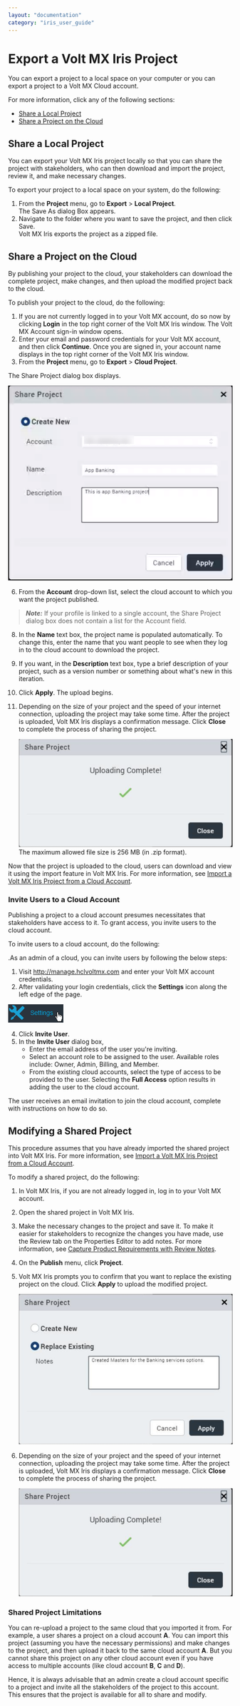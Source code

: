 ```yaml
---
layout: "documentation"
category: "iris_user_guide"
---
```

                          


Export a Volt MX Iris Project
===================================

You can export a project to a local space on your computer or you can export a project to a Volt MX Cloud account.

For more information, click any of the following sections:

*   [Share a Local Project](#share-a-local-project)
*   [Share a Project on the Cloud](#share-a-project-on-the-cloud)

Share a Local Project
---------------------

You can export your Volt MX Iris project locally so that you can share the project with stakeholders, who can then download and import the project, review it, and make necessary changes.

To export your project to a local space on your system, do the following:

1.  From the **Project** menu, go to **Export** > **Local Project**.  
    The Save As dialog Box appears.
2.  Navigate to the folder where you want to save the project, and then click Save.  
    Volt MX Iris exports the project as a zipped file.

Share a Project on the Cloud
----------------------------

By publishing your project to the cloud, your stakeholders can download the complete project, make changes, and then upload the modified project back to the cloud.

To publish your project to the cloud, do the following:

1.  If you are not currently logged in to your Volt MX account, do so now by clicking **Login** in the top right corner of the Volt MX Iris window. The Volt MX Account sign-in window opens.
2.  Enter your email and password credentials for your Volt MX account, and then click **Continue**. Once you are signed in, your account name displays in the top right corner of the Volt MX Iris window.
3.  From the **Project** menu, go to **Export** > **Cloud Project**.

The Share Project dialog box displays.

![](Resources/Images/shareproject.png)

6.  From the **Account** drop-down list, select the cloud account to which you want the project published.

> **_Note:_** If your profile is linked to a single account, the Share Project dialog box does not contain a list for the Account field.

8.  In the **Name** text box, the project name is populated automatically. To change this, enter the name that you want people to see when they log in to the cloud account to download the project.
9.  If you want, in the **Description** text box, type a brief description of your project, such as a version number or something about what's new in this iteration.
10. Click **Apply**. The upload begins.
11. Depending on the size of your project and the speed of your internet connection, uploading the project may take some time. After the project is uploaded, Volt MX Iris displays a confirmation message. Click **Close** to complete the process of sharing the project.
    
    ![](Resources/Images/ShareProjectUploadComplete.png)  
    The maximum allowed file size is 256 MB (in .zip format).
    

Now that the project is uploaded to the cloud, users can download and view it using the import feature in Volt MX Iris. For more information, see [Import a Volt MX Iris Project from a Cloud Account](ImportVoltMXIrisProject.html#import-a-project-from-a-cloud-account).

### Invite Users to a Cloud Account

Publishing a project to a cloud account presumes necessitates that stakeholders have access to it. To grant access, you invite users to the cloud account.

To invite users to a cloud account, do the following:

.As an admin of a cloud, you can invite users by following the below steps:

1.  Visit http://manage.hclvoltmx.com and enter your Volt MX account credentials.
2.  After validating your login credentials, click the **Settings** icon along the left edge of the page.

![](Resources/Images/VoltMXCloudSettings.png)

4.  Click **Invite User**.
5.  In the **Invite User** dialog box,
    *   Enter the email address of the user you're inviting.
    *   Select an account role to be assigned to the user. Available roles include: Owner, Admin, Billing, and Member.
    *   From the existing cloud accounts, select the type of access to be provided to the user. Selecting the **Full Access** option results in adding the user to the cloud account.

The user receives an email invitation to join the cloud account, complete with instructions on how to do so.

Modifying a Shared Project
--------------------------

This procedure assumes that you have already imported the shared project into Volt MX Iris. For more information, see [Import a Volt MX Iris Project from a Cloud Account](ImportVoltMXIrisProject.html#import-a-project-from-a-cloud-account).

To modify a shared project, do the following:

1.  In Volt MX Iris, if you are not already logged in, log in to your Volt MX account.
2.  Open the shared project in Volt MX Iris.
3.  Make the necessary changes to the project and save it. To make it easier for stakeholders to recognize the changes you have made, use the Review tab on the Properties Editor to add notes. For more information, see [Capture Product Requirements with Review Notes](CapProdReqsWithNotes.html).
4.  On the **Publish** menu, click **Project**.
5.  Volt MX Iris prompts you to confirm that you want to replace the existing project on the cloud. Click **Apply** to upload the modified project.
    
    ![](Resources/Images/ShareProject_replace.png)
    
6.  Depending on the size of your project and the speed of your internet connection, uploading the project may take some time. After the project is uploaded, Volt MX Iris displays a confirmation message. Click **Close** to complete the process of sharing the project.
    
    ![](Resources/Images/ShareProjectUploadComplete.png)
    

### Shared Project Limitations

You can re-upload a project to the same cloud that you imported it from. For example, a user shares a project on a cloud account **A**. You can import this project (assuming you have the necessary permissions) and make changes to the project, and then upload it back to the same cloud account **A**. But you cannot share this project on any other cloud account even if you have access to multiple accounts (like cloud account **B**, **C** and **D**).

Hence, it is always advisable that an admin create a cloud account specific to a project and invite all the stakeholders of the project to this account. This ensures that the project is available for all to share and modify.
